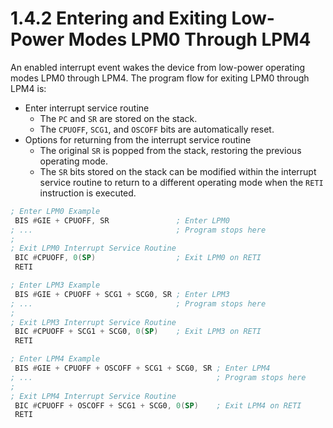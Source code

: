 # 1.4.2 Entering and Exiting Low-Power Modes LPM0 Through LPM4

An enabled interrupt event wakes the device from low-power operating modes LPM0 through LPM4. The program flow for
exiting LPM0 through LPM4 is:

- Enter interrupt service routine
  - The `PC` and `SR` are stored on the stack.
  - The `CPUOFF`, `SCG1`, and `OSCOFF` bits are automatically reset.
- Options for returning from the interrupt service routine
  - The original `SR` is popped from the stack, restoring the previous operating mode.
  - The `SR` bits stored on the stack can be modified within the interrupt service routine to return to a different
    operating mode when the `RETI` instruction is executed.

```asm
; Enter LPM0 Example
 BIS #GIE + CPUOFF, SR               ; Enter LPM0
; ...                                ; Program stops here
;
; Exit LPM0 Interrupt Service Routine
 BIC #CPUOFF, 0(SP)                  ; Exit LPM0 on RETI
 RETI
```

```asm
; Enter LPM3 Example
 BIS #GIE + CPUOFF + SCG1 + SCG0, SR ; Enter LPM3
; ...                                ; Program stops here
;
; Exit LPM3 Interrupt Service Routine
 BIC #CPUOFF + SCG1 + SCG0, 0(SP)    ; Exit LPM3 on RETI
 RETI
```

```asm
; Enter LPM4 Example
 BIS #GIE + CPUOFF + OSCOFF + SCG1 + SCG0, SR ; Enter LPM4
; ...                                         ; Program stops here
;
; Exit LPM4 Interrupt Service Routine
 BIC #CPUOFF + OSCOFF + SCG1 + SCG0, 0(SP)    ; Exit LPM4 on RETI
 RETI
```